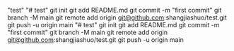 "test" 
"# test"  git init git add README.md git commit -m "first commit" git branch -M main git remote add origin git@github.com:shangjiashuo/test.git git push -u origin main
"# test"  git init git add README.md git commit -m "first commit" git branch -M main git remote add origin git@github.com:shangjiashuo/test.git git push -u origin main
